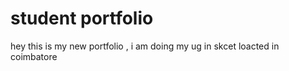   # student portfolio
  

  hey this is my new portfolio , i am doing my ug in skcet loacted in coimbatore